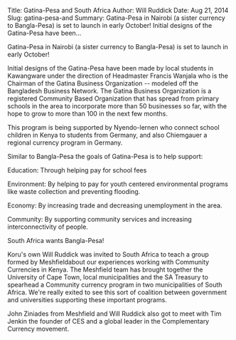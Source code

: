 Title: Gatina-Pesa and South Africa
Author: Will Ruddick
Date: Aug 21, 2014
Slug: gatina-pesa-and
Summary: Gatina-Pesa in Nairobi (a sister currency to Bangla-Pesa) is set to launch in early October! Initial designs of the Gatina-Pesa have been...

Gatina-Pesa in Nairobi (a sister currency to Bangla-Pesa) is set to
launch in early October!

Initial designs of the Gatina-Pesa have been made by local students in
Kawangware under the direction of Headmaster Francis Wanjala who is the
Chairman of the Gatina Business Organization -- modeled off the
Bangladesh Business Network. The Gatina Business Organization is a
registered Community Based Organization that has spread from primary
schools in the area to incorporate more than 50 businesses so far, with
the hope to grow to more than 100 in the next few months.

This program is being supported by Nyendo-lernen who connect school
children in Kenya to students from Germany, and also Chiemgauer a
regional currency program in Germany.

Similar to Bangla-Pesa the goals of Gatina-Pesa is to help support:

Education: Through helping pay for school fees

Environment: By helping to pay for youth centered environmental programs
like waste collection and preventing flooding.

Economy: By increasing trade and decreasing unemployment in the area.

Community: By supporting community services and increasing
interconnectivity of people.

South Africa wants Bangla-Pesa!

Koru's own Will Ruddick was invited to South Africa to teach a group
formed by Meshfieldabout our experiences working with Community
Currencies in Kenya. The Meshfield team has brought together the
University of Cape Town, local municipalities and the SA Treasury to
spearhead a Community currency program in two municipalities of South
Africa. We're really exited to see this sort of coalition between
government and universities supporting these important programs.

John Ziniades from Meshfield and Will Ruddick also got to meet with Tim
Jenkin the founder of CES and a global leader in the Complementary
Currency movement.

